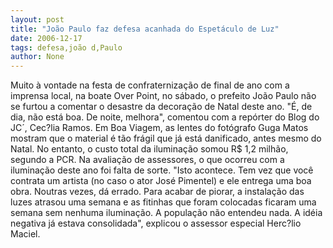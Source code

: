 ```yaml
---
layout: post
title: "João Paulo faz defesa acanhada do Espetáculo de Luz"
date: 2006-12-17
tags: defesa,joão d,Paulo
author: None
---
```

Muito à vontade na festa de confraternização de final de ano com a imprensa local, na boate Over Point, no sábado, o prefeito João Paulo não se furtou a comentar o desastre da decoração de Natal deste ano.
\"É, de dia, não está boa. De noite, melhora\", comentou com a repórter do Blog do JC´, Cec?lia Ramos.
Em Boa Viagem, as lentes do fotógrafo Guga Matos mostram que o material é tão frágil que já está danificado, antes mesmo do Natal. No entanto, o custo total da iluminação somou R$ 1,2 milhão, segundo a PCR.
Na avaliação de assessores, o que ocorreu com a iluminação deste ano foi falta de sorte.
\"Isto acontece. Tem vez que você contrata um artista (no caso o ator José Pimentel) e ele entrega uma boa obra. Noutras vezes, dá errado. Para acabar de piorar, a instalação das luzes atrasou uma semana e as fitinhas que foram colocadas ficaram uma semana sem nenhuma iluminação. A população não entendeu nada. A idéia negativa já estava consolidada\", explicou o assessor especial Herc?lio Maciel. 